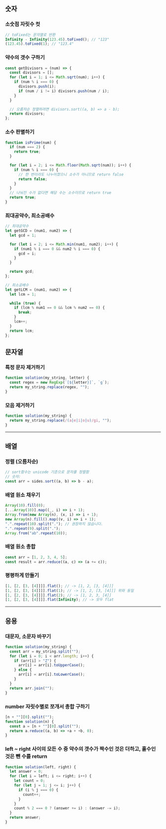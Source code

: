 ## 숫자

### 소숫점 자릿수 컷

```js
// toFixed는 문자열로 반환
Infinity - Infinity(123.45).toFixed(); // "123"
(123.45).toFixed(1); // "123.4"
```

### 약수의 갯수 구하기

```js
const getDivisors = (num) => {
  const divisors = [];
  for (let i = 1; i <= Math.sqrt(num); i++) {
    if (num % i === 0) {
      divisors.push(i);
      if (num / i != i) divisors.push(num / i);
    }
  }

  // 오름차순 정렬하려면 divisors.sort((a, b) => a - b);
  return divisors;
};
```

### 소수 판별하기

```js
function isPrime(num) {
  if (num === 2) {
    return true;
  }

  for (let i = 2; i <= Math.floor(Math.sqrt(num)); i++) {
    if (num % i === 0) {
      // 한 번이라도 나누어졌으니 소수가 아니므로 return false
      return false;
    }
  }
  // 나눠진 수가 없다면 해당 수는 소수이므로 return true
  return true;
}
```

### 최대공약수, 최소공배수

```js
// 최대공약수
let getGCD = (num1, num2) => {
  let gcd = 1;

  for (let i = 2; i <= Math.min(num1, num2); i++) {
    if (num1 % i === 0 && num2 % i === 0) {
      gcd = i;
    }
  }

  return gcd;
};

// 최소공배수
let getLCM = (num1, num2) => {
  let lcm = 1;

  while (true) {
    if (lcm % num1 == 0 && lcm % num2 == 0) {
      break;
    }
    lcm++;
  }
  return lcm;
};
```

## 문자열

### 특정 문자 제거하기

```js
function solution(my_string, letter) {
  const regex = new RegExp(`[${letter}]`, `g`);
  return my_string.replace(regex, "");
}
```

### 모음 제거하기

```js
function solution(my_string) {
  return my_string.replace(/(a|e|i|o|u)/gi, "");
}
```

---

## 배열

### 정렬 (오름차순)

```js
// sort함수는 unicode 기준으로 문자를 정렬함
// 숫자:
const arr = sides.sort((a, b) => b - a);
```

### 배열 원소 채우기

```js
Array(10).fill(0);
[...Array(10)].map((_, i) => i + 1);
Array.from(new Array(n), (x, i) => i + 1);
new Array(n).fill().map((v, i) => i + 1);
".".repeat(10).split("."); // 권장하지 않습니다.
".".repeat(9).split(".");
Array.from("ab".repeat(10));
```

### 배열 원소 총합

```js
const arr = [1, 2, 3, 4, 5];
const result = arr.reduce((a, c) => (a += c));
```

### 평평하게 만들기

```js
[1, [2, [3, [4]]]].flat(); // -> [1, 2, [3, [4]]]
[1, [2, [3, [4]]]].flat(1); // -> [1, 2, [3, [4]]] 위와 동일
[1, [2, [3, [4]]]].flat(2); // -> [1, 2, 3, [4]]
[1, [2, [3, [4]]]].flat(Infinity); // -> 모두 flat
```

---

## 응용

### 대문자, 소문자 바꾸기

```js
function solution(my_string) {
  const arr = my_string.split("");
  for (let i = 0; i < arr.length; i++) {
    if (arr[i] > "Z") {
      arr[i] = arr[i].toUpperCase();
    } else {
      arr[i] = arr[i].toLowerCase();
    }
  }
  return arr.join("");
}
```

### number 자릿수별로 쪼개서 총합 구하기

```js
[n + ""][0].split("");
function solution(n) {
  const a = [n + ""][0].split("");
  return a.reduce((a, b) => +a + +b, 0);
}
```

### left ~ right 사이의 모든 수 중 약수의 갯수가 짝수인 것은 더하고, 홀수인 것은 뺀 수를 return

```js
function solution(left, right) {
  let answer = 0;
  for (let i = left; i <= right; i++) {
    let count = 0;
    for (let j = 1; j <= i; j++) {
      if (i % j === 0) {
        count++;
      }
    }
    count % 2 === 0 ? (answer += i) : (answer -= i);
  }
  return answer;
}
```
